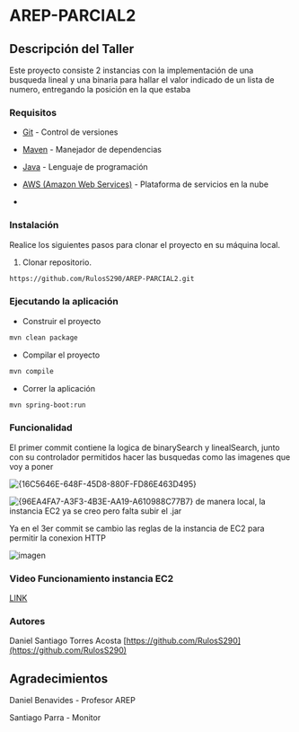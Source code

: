 # AREP-PARCIAL2

## Descripción del Taller

Este proyecto consiste 2 instancias con la implementación de una busqueda lineal y una binaria para hallar el valor indicado de un lista de numero, entregando la posición en la que estaba

### Requisitos

* [Git](https://git-scm.com/) - Control de versiones
* [Maven](https://maven.apache.org/) - Manejador de dependencias
* [Java](https://www.oracle.com/java/technologies/downloads/#java17) - Lenguaje de programación
* [AWS (Amazon Web Services)](https://aws.amazon.com/es/) - Plataforma de servicios en la nube

* 
### Instalación

Realice los siguientes pasos para clonar el proyecto en su máquina local.

1. Clonar repositorio.

```bash
https://github.com/RulosS290/AREP-PARCIAL2.git
```

### Ejecutando la aplicación

* Construir el proyecto
```bash
mvn clean package
```
* Compilar el proyecto
```bash
mvn compile
```
* Correr la aplicación
```bash
mvn spring-boot:run
```

### Funcionalidad

El primer commit contiene la logica de binarySearch y linealSearch, junto con su controlador permitidos hacer las busquedas como las imagenes que voy a poner

![{16C5646E-648F-45D8-880F-FD86E463D495}](https://github.com/user-attachments/assets/526e2364-8c76-43a4-a6fa-86256e5ccda0)

![{96EA4FA7-A3F3-4B3E-AA19-A610988C77B7}](https://github.com/user-attachments/assets/53bb9b7f-9c43-43de-9046-4029291d474a)
de manera local, la instancia EC2 ya se creo pero falta subir el .jar


Ya en el 3er commit se cambio las reglas de la instancia de EC2 para permitir la conexion HTTP

![imagen](https://github.com/user-attachments/assets/c680ce15-ded6-408d-aa98-ddcee7dd9d6e)

### Video Funcionamiento instancia EC2

[LINK](https://youtu.be/0vOAW2DX5nI)

### Autores

Daniel Santiago Torres Acosta [https://github.com/RulosS290](https://github.com/RulosS290)

## Agradecimientos

Daniel Benavides - Profesor AREP

Santiago Parra - Monitor


